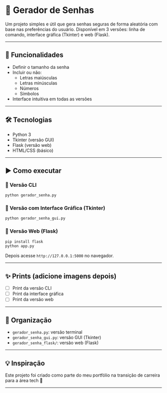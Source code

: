 # 🔐 Gerador de Senhas

Um projeto simples e útil que gera senhas seguras de forma aleatória com base nas preferências do usuário. Disponível em 3 versões: linha de comando, interface gráfica (Tkinter) e web (Flask).

---

## 📌 Funcionalidades

- Definir o tamanho da senha
- Incluir ou não:
  - Letras maiúsculas
  - Letras minúsculas
  - Números
  - Símbolos
- Interface intuitiva em todas as versões

---

## 🛠 Tecnologias

- Python 3
- Tkinter (versão GUI)
- Flask (versão web)
- HTML/CSS (básico)

---

## ▶ Como executar

### 🔹 Versão CLI
```bash
python gerador_senha.py
```

### 🔹 Versão com Interface Gráfica (Tkinter)
```bash
python gerador_senha_gui.py
```

### 🔹 Versão Web (Flask)
```bash
pip install flask
python app.py
```
Depois acesse `http://127.0.0.1:5000` no navegador.

---

## ✨ Prints (adicione imagens depois)

- [ ] Print da versão CLI
- [ ] Print da interface gráfica
- [ ] Print da versão web

---

## 📁 Organização

- `gerador_senha.py`: versão terminal
- `gerador_senha_gui.py`: versão GUI (Tkinter)
- `gerador_senha_flask/`: versão web (Flask)

---

## 💡 Inspiração

Este projeto foi criado como parte do meu portfólio na transição de carreira para a área tech 🚀

---


